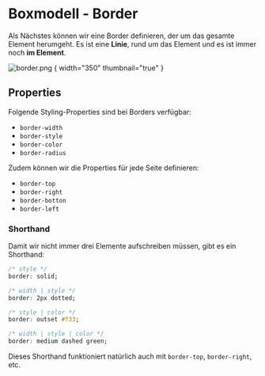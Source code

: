 # Boxmodell - Border

<show-structure depth="2" />

Als Nächstes können wir eine Border definieren, der um das gesamte Element herumgeht. Es ist eine **Linie**, rund um das Element und es ist immer noch
**im Element**.

![border.png](border.png) { width="350" thumbnail="true" }

## Properties

Folgende Styling-Properties sind bei Borders verfügbar:

- `border-width`
- `border-style`
- `border-color`
- `border-radius`

Zudem können wir die Properties für jede Seite definieren:

- `border-top`
- `border-right`
- `border-botton`
- `border-left`

### Shorthand

Damit wir nicht immer drei Elemente aufschreiben müssen, gibt es ein Shorthand:

```CSS
/* style */
border: solid;

/* width | style */
border: 2px dotted;

/* style | color */
border: outset #f33;

/* width | style | color */
border: medium dashed green;
```

Dieses Shorthand funktioniert natürlich auch mit `border-top`, `border-right`, etc.